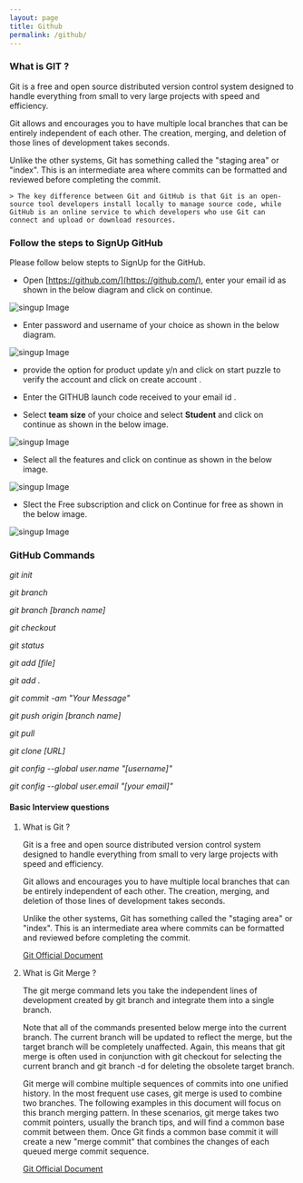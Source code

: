 ```yaml
---
layout: page
title: Github
permalink: /github/
---
```

### What is GIT ?

Git is a free and open source distributed version control system designed to handle everything from small to very large projects with speed and efficiency.

Git allows and encourages you to have multiple local branches that can be entirely independent of each other. The creation, merging, and deletion of those lines of development takes seconds.

Unlike the other systems, Git has something called the "staging area" or "index". This is an intermediate area where commits can be formatted and reviewed before completing the commit.

    > The key difference between Git and GitHub is that Git is an open-source tool developers install locally to manage source code, while GitHub is an online service to which developers who use Git can connect and upload or download resources.

### Follow the steps to SignUp GitHub

Please follow below stepts to SignUp for the GitHub.

-  Open [https://github.com/](https://github.com/), enter your email id as shown in the below diagram and click on continue.

![singup Image](./images/signup1.png)

-  Enter password and username of your choice as shown in the below diagram.

![singup Image](./images/signup2.png)

-  provide the option for product update y/n and click on start puzzle to verify the account and click on create account .

-  Enter the GITHUB launch code received to your email id .

-  Select **team size** of your choice and select **Student** and click on continue as shown in the below image.

![singup Image](./images/signup3.png)

-  Select all the features and click on continue as shown in the below image.

![singup Image](./images/signup4.png)

-  Slect the Free subscription and click on Continue for free as shown in the below image.

![singup Image](./images/signup5.png)

### GitHub Commands

*git init*

*git branch*

*git branch [branch name]*

*git checkout*

*git status*

*git add [file]*

*git add .*

*git commit -am "Your Message"*

*git push origin [branch name]*

*git pull*

*git clone [URL]*

*git config --global user.name "[username]"*

*git config --global user.email "[your email]"*


#### Basic Interview questions

1. What is Git ?

    Git is a free and open source distributed version control system designed to handle everything from small to very large projects with speed and efficiency.

    Git allows and encourages you to have multiple local branches that can be entirely independent of each other. The creation, merging, and deletion of those lines of development takes seconds.

    Unlike the other systems, Git has something called the "staging area" or "index". This is an intermediate area where commits can be formatted and reviewed before completing the commit.

    [Git Official Document](https://git-scm.com/book/en/v2)

2. What is Git Merge ?

    The git merge command lets you take the independent lines of development created by git branch and integrate them into a single branch.

    Note that all of the commands presented below merge into the current branch. The current branch will be updated to reflect the merge, but the target branch will be completely unaffected. Again, this means that git merge is often used in conjunction with git checkout for selecting the current branch and git branch -d for deleting the obsolete target branch.

    Git merge will combine multiple sequences of commits into one unified history. In the most frequent use cases, git merge is used to combine two branches. The following examples in this document will focus on this branch merging pattern. In these scenarios, git merge takes two commit pointers, usually the branch tips, and will find a common base commit between them. Once Git finds a common base commit it will create a new "merge commit" that combines the changes of each queued merge commit sequence.

    [Git Official Document](https://www.atlassian.com/git/tutorials/using-branches/git-merge)


